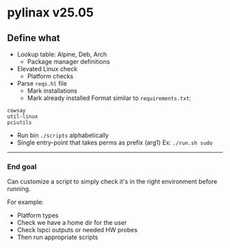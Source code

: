 # pylinax v25.05

## Define what
- Lookup table: Alpine, Deb, Arch
  - Package manager definitions
- Elevated Linux check
  - Platform checks 
- Parse `reqs.hl` file
  - Mark installations
  - Mark already installed
Format similar to `requirements.txt`:
```
cowsay
util-linux
pciutils
```

- Run bin `./scripts` alphabetically
- Single entry-point that takes perms as prefix (arg1)
Ex: `./run.sh sudo`

---

### End goal

Can customize a script to simply check it's in the right environment before running. 

For example:
- Platform types
- Check we have a home dir for the user
- Check lspci outputs or needed HW probes
- Then run appropriate scripts


